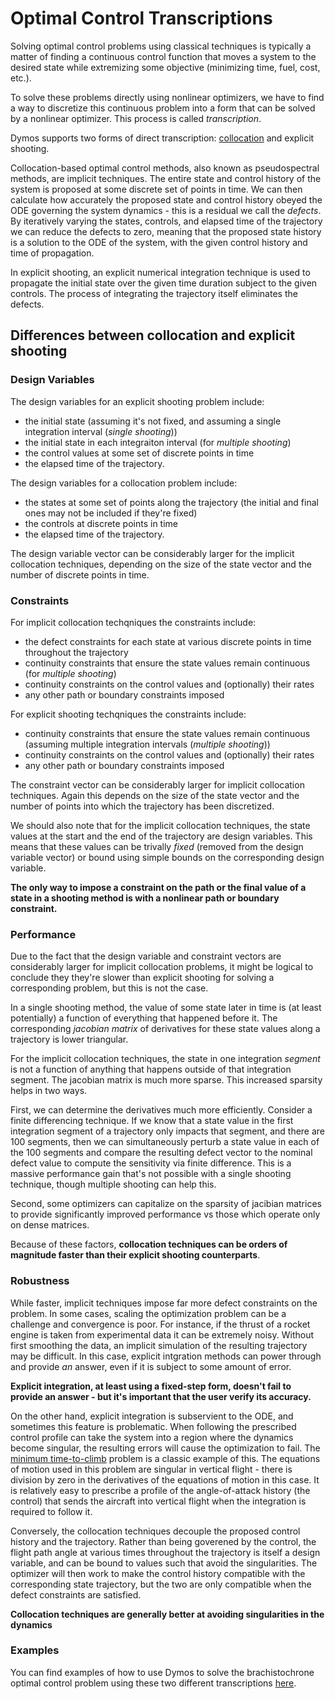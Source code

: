 # Optimal Control Transcriptions

Solving optimal control problems using classical techniques is typically a matter of finding a continuous control function that moves a system to the desired state while extremizing some objective (minimizing time, fuel, cost, etc.).

To solve these problems directly using nonlinear optimizers, we have to find a way to discretize this continuous problem into a form that can be solved by a nonlinear optimizer. This process is called _transcription_.

Dymos supports two forms of direct transcription: [collocation](getting_started:collocation:what_is_collocation) and explicit shooting.

Collocation-based optimal control methods, also known as pseudospectral methods, are implicit techniques.
The entire state and control history of the system is proposed at some discrete set of points in time.
We can then calculate how accurately the proposed state and control history obeyed the ODE governing the system dynamics - this is a residual we call the _defects_.
By iteratively varying the states, controls, and elapsed time of the trajectory we can reduce the defects to zero, meaning that the proposed state history is a solution to the ODE of the system, with the given control history and time of propagation.

In explicit shooting, an explicit numerical integration technique is used to propagate the initial state over the given time duration subject to the given controls. The process of integrating the trajectory itself eliminates the defects.

## Differences between collocation and explicit shooting

### Design Variables

The design variables for an explicit shooting problem include:
- the initial state (assuming it's not fixed, and assuming a single integration interval (_single shooting_))
- the initial state in each integraiton interval (for _multiple shooting_)
- the control values at some set of discrete points in time
- the elapsed time of the trajectory.

The design variables for a collocation problem include:
- the states at some set of points along the trajectory (the initial and final ones may not be included if they're fixed)
- the controls at discrete points in time
- the elapsed time of the trajectory.

The design variable vector can be considerably larger for the implicit collocation techniques, depending on the size of the state vector and the number of discrete points in time.

### Constraints

For implicit collocation techqniques the constraints include:
- the defect constraints for each state at various discrete points in time throughout the trajectory
- continuity constraints that ensure the state values remain continuous (for _multiple shooting_)
- continuity constraints on the control values and (optionally) their rates
- any other path or boundary constraints imposed

For explicit shooting techqniques the constraints include:
- continuity constraints that ensure the state values remain continuous (assuming multiple integration intervals (_multiple shooting_))
- continuity constraints on the control values and (optionally) their rates
- any other path or boundary constraints imposed

The constraint vector can be considerably larger for implicit collocation techniques.
Again this depends on the size of the state vector and the number of points into which the trajectory has been discretized.

We should also note that for the implicit collocation techniques, the state values at the start and the end of the trajectory are design variables.
This means that these values can be trivally _fixed_ (removed from the design variable vector) or bound using simple bounds on the corresponding design variable.

**The only way to impose a constraint on the path or the final value of a state in a shooting method is with a nonlinear path or boundary constraint.**

### Performance

Due to the fact that the design variable and constraint vectors are considerably larger for implicit collocation problems, it might be logical to conclude they they're slower than explicit shooting for solving a corresponding problem, but this is not the case.

In a single shooting method, the value of some state later in time is (at least potentially) a function of everything that happened before it.
The corresponding _jacobian matrix_ of derivatives for these state values along a trajectory is lower triangular.

For the implicit collocation techniques, the state in one integration _segment_ is not a function of anything that happens outside of that integration segment.
The jacobian matrix is much more sparse.
This increased sparsity helps in two ways.

First, we can determine the derivatives much more efficiently.
Consider a finite differencing technique.
If we know that a state value in the first integration segment of a trajectory only impacts that segment, and there are 100 segments, then we can simultaneously perturb a state value in each of the 100 segments and compare the resulting defect vector to the nominal defect value to compute the sensitivity via finite difference.
This is a massive performance gain that's not possible with a single shooting technique, though multiple shooting can help this.

Second, some optimizers can capitalize on the sparsity of jacibian matrices to provide significantly improved performance vs those which operate only on dense matrices.

Because of these factors, **collocation techniques can be orders of magnitude faster than their explicit shooting counterparts**.

### Robustness

While faster, implicit techniques impose far more defect constraints on the problem.
In some cases, scaling the optimization problem can be a challenge and convergence is poor.
For instance, if the thrust of a rocket engine is taken from experimental data it can be extremely noisy.
Without first smoothing the data, an implicit simulation of the resulting trajectory may be difficult.
In this case, explicit intgration methods can power through and provide _an_ answer, even if it is subject to some amount of error.

**Explicit integration, at least using a fixed-step form, doesn't fail to provide an answer - but it's important that the user verify its accuracy.**

On the other hand, explicit integration is subservient to the ODE, and sometimes this feature is problematic.
When following the prescribed control profile can take the system into a region where the dynamics become singular, the resulting errors will cause the optimization to fail.
The [minimum time-to-climb](examples:minimum_time_climb) problem is a classic example of this.
The equations of motion used in this problem are singular in vertical flight - there is division by zero in the derivatives of the equations of motion in this case.
It is relatively easy to prescribe a profile of the angle-of-attack history (the control) that sends the aircraft into vertical flight when the integration is required to follow it.

Conversely, the collocation techniques decouple the proposed control history and the trajectory.
Rather than being goverened by the control, the flight path angle at various times throughout the trajectory is itself a design variable, and can be bound to values such that avoid the singularities.
The optimizer will then work to make the control history compatible with the corresponding state trajectory, but the two are only compatible when the defect constraints are satisfied.

**Collocation techniques are generally better at avoiding singularities in the dynamics**

### Examples

You can find examples of how to use Dymos to solve the brachistochrone optimal control problem using these two different transcriptions [here](examples:the_brachistochrone).

```python

```
